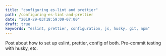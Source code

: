 ```yaml
---
title: "configuring es-lint and prettier"
path: /configuring-es-lint-and-prettier
date: "2019-29-03T18:59:09-07:00"
draft: true
keywords: "eslint, prettier, configuration, js, husky, git, npm"
---
```


Post about how to set up eslint, prettier, config of both. Pre-commit testing with husky, etc.